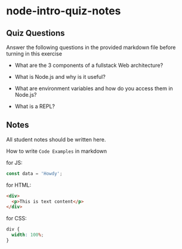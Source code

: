 # node-intro-quiz-notes

## Quiz Questions

Answer the following questions in the provided markdown file before turning in this exercise

>

- What are the 3 components of a fullstack Web architecture?

  >

  >

- What is Node.js and why is it useful?

  >

  >

- What are environment variables and how do you access them in Node.js?

  >

  >

- What is a REPL?

  >

  >

## Notes

All student notes should be written here.

How to write `Code Examples` in markdown

for JS:

```javascript
const data = 'Howdy';
```

for HTML:

```html
<div>
  <p>This is text content</p>
</div>
```

for CSS:

```css
div {
  width: 100%;
}
```
